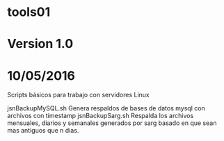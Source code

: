 # tools01
# Version 1.0
# 10/05/2016
Scripts básicos para trabajo con servidores Linux

jsnBackupMySQL.sh   Genera respaldos de bases de datos mysql con archivos con timestamp
jsnBackupSarg.sh  Respalda los archivos mensuales, diarios y semanales generados por sarg basado en que sean mas antiguos que n dias.

